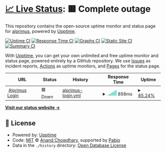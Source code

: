 # [📈 Live Status](https://status.alprimus.com): <!--live status--> **🟥 Complete outage**

This repository contains the open-source uptime monitor and status page for [alprimus](https://status.alprimus.com), powered by [Upptime](https://github.com/upptime/upptime).

[![Uptime CI](https://github.com/alprimus/uptime/workflows/Uptime%20CI/badge.svg)](https://github.com/alprimus/uptime/actions?query=workflow%3A%22Uptime+CI%22)
[![Response Time CI](https://github.com/alprimus/uptime/workflows/Response%20Time%20CI/badge.svg)](https://github.com/alprimus/uptime/actions?query=workflow%3A%22Response+Time+CI%22)
[![Graphs CI](https://github.com/alprimus/uptime/workflows/Graphs%20CI/badge.svg)](https://github.com/alprimus/uptime/actions?query=workflow%3A%22Graphs+CI%22)
[![Static Site CI](https://github.com/alprimus/uptime/workflows/Static%20Site%20CI/badge.svg)](https://github.com/alprimus/uptime/actions?query=workflow%3A%22Static+Site+CI%22)
[![Summary CI](https://github.com/alprimus/uptime/workflows/Summary%20CI/badge.svg)](https://github.com/alprimus/uptime/actions?query=workflow%3A%22Summary+CI%22)

With [Upptime](https://upptime.js.org), you can get your own unlimited and free uptime monitor and status page, powered entirely by a GitHub repository. We use [Issues](https://github.com/alprimus/uptime/issues) as incident reports, [Actions](https://github.com/alprimus/uptime/actions) as uptime monitors, and [Pages](https://status.alprimus.com) for the status page.

<!--start: status pages-->
<!-- This summary is generated by Upptime (https://github.com/upptime/upptime) -->
<!-- Do not edit this manually, your changes will be overwritten -->
<!-- prettier-ignore -->
| URL | Status | History | Response Time | Uptime |
| --- | ------ | ------- | ------------- | ------ |
| <img alt="" src="https://icons.duckduckgo.com/ip3/alprimus.com.ico" height="13"> [Alprimus Login](https://alprimus.com/login) | 🟥 Down | [alprimus-login.yml](https://github.com/alprimus/uptime/commits/HEAD/history/alprimus-login.yml) | <details><summary><img alt="Response time graph" src="./graphs/alprimus-login/response-time-week.png" height="20"> 898ms</summary><br><a href="https://status.alprimus.com/history/alprimus-login"><img alt="Response time 898" src="https://img.shields.io/endpoint?url=https%3A%2F%2Fraw.githubusercontent.com%2Falprimus%2Fuptime%2FHEAD%2Fapi%2Falprimus-login%2Fresponse-time.json"></a><br><a href="https://status.alprimus.com/history/alprimus-login"><img alt="24-hour response time 898" src="https://img.shields.io/endpoint?url=https%3A%2F%2Fraw.githubusercontent.com%2Falprimus%2Fuptime%2FHEAD%2Fapi%2Falprimus-login%2Fresponse-time-day.json"></a><br><a href="https://status.alprimus.com/history/alprimus-login"><img alt="7-day response time 898" src="https://img.shields.io/endpoint?url=https%3A%2F%2Fraw.githubusercontent.com%2Falprimus%2Fuptime%2FHEAD%2Fapi%2Falprimus-login%2Fresponse-time-week.json"></a><br><a href="https://status.alprimus.com/history/alprimus-login"><img alt="30-day response time 898" src="https://img.shields.io/endpoint?url=https%3A%2F%2Fraw.githubusercontent.com%2Falprimus%2Fuptime%2FHEAD%2Fapi%2Falprimus-login%2Fresponse-time-month.json"></a><br><a href="https://status.alprimus.com/history/alprimus-login"><img alt="1-year response time 898" src="https://img.shields.io/endpoint?url=https%3A%2F%2Fraw.githubusercontent.com%2Falprimus%2Fuptime%2FHEAD%2Fapi%2Falprimus-login%2Fresponse-time-year.json"></a></details> | <details><summary><a href="https://status.alprimus.com/history/alprimus-login">85.24%</a></summary><a href="https://status.alprimus.com/history/alprimus-login"><img alt="All-time uptime 85.24%" src="https://img.shields.io/endpoint?url=https%3A%2F%2Fraw.githubusercontent.com%2Falprimus%2Fuptime%2FHEAD%2Fapi%2Falprimus-login%2Fuptime.json"></a><br><a href="https://status.alprimus.com/history/alprimus-login"><img alt="24-hour uptime 85.24%" src="https://img.shields.io/endpoint?url=https%3A%2F%2Fraw.githubusercontent.com%2Falprimus%2Fuptime%2FHEAD%2Fapi%2Falprimus-login%2Fuptime-day.json"></a><br><a href="https://status.alprimus.com/history/alprimus-login"><img alt="7-day uptime 85.24%" src="https://img.shields.io/endpoint?url=https%3A%2F%2Fraw.githubusercontent.com%2Falprimus%2Fuptime%2FHEAD%2Fapi%2Falprimus-login%2Fuptime-week.json"></a><br><a href="https://status.alprimus.com/history/alprimus-login"><img alt="30-day uptime 85.24%" src="https://img.shields.io/endpoint?url=https%3A%2F%2Fraw.githubusercontent.com%2Falprimus%2Fuptime%2FHEAD%2Fapi%2Falprimus-login%2Fuptime-month.json"></a><br><a href="https://status.alprimus.com/history/alprimus-login"><img alt="1-year uptime 85.24%" src="https://img.shields.io/endpoint?url=https%3A%2F%2Fraw.githubusercontent.com%2Falprimus%2Fuptime%2FHEAD%2Fapi%2Falprimus-login%2Fuptime-year.json"></a></details>

<!--end: status pages-->

[**Visit our status website →**](https://status.alprimus.com)

## 📄 License

- Powered by: [Upptime](https://github.com/upptime/upptime)
- Code: [MIT](./LICENSE) © [Anand Chowdhary](https://anandchowdhary.com), supported by [Pabio](https://pabio.com)
- Data in the `./history` directory: [Open Database License](https://opendatacommons.org/licenses/odbl/1-0/)
